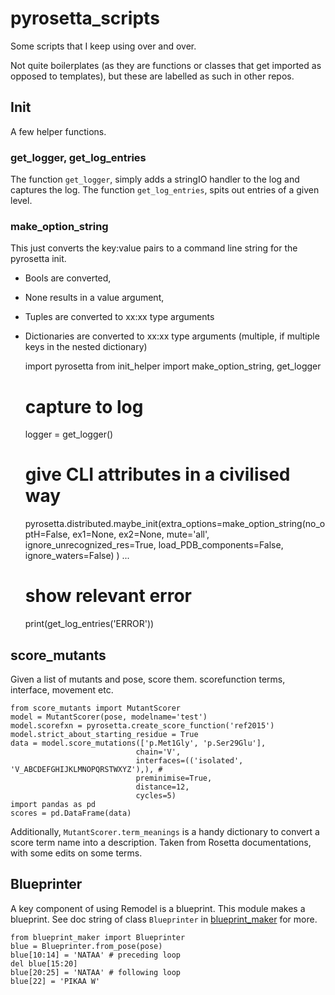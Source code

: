 # pyrosetta_scripts
Some scripts that I keep using over and over.

Not quite boilerplates (as they are functions or classes that get imported as opposed to templates), but these are labelled as such in other repos.

## Init

A few helper functions.

### get_logger, get_log_entries

The function `get_logger`, simply adds a stringIO handler to the log and captures the log.
The function `get_log_entries`, spits out entries of a given level.

### make_option_string

This just converts the key:value pairs to a command line string for the pyrosetta init.

* Bools are converted,
* None results in a value argument,
* Tuples are converted to xx:xx type arguments
* Dictionaries are converted to xx:xx type arguments (multiple, if multiple keys in the nested dictionary)


    import pyrosetta
    from init_helper import make_option_string, get_logger
    
    # capture to log
    logger = get_logger()
    # give CLI attributes in a civilised way
    pyrosetta.distributed.maybe_init(extra_options=make_option_string(no_optH=False,
                                                    ex1=None,
                                                    ex2=None,
                                                    mute='all',
                                                    ignore_unrecognized_res=True,
                                                    load_PDB_components=False,
                                                    ignore_waters=False)
                                   )
    ...
    # show relevant error
    print(get_log_entries('ERROR'))   
    
## score_mutants

Given a list of mutants and pose, score them. scorefunction terms, interface, movement etc.

    from score_mutants import MutantScorer
    model = MutantScorer(pose, modelname='test')
    model.scorefxn = pyrosetta.create_score_function('ref2015')
    model.strict_about_starting_residue = True
    data = model.score_mutations(['p.Met1Gly', 'p.Ser29Glu'],
                                chain='V',
                                interfaces=(('isolated', 'V_ABCDEFGHIJKLMNOPQRSTWXYZ'),), #
                                preminimise=True,
                                distance=12,
                                cycles=5)
    import pandas as pd
    scores = pd.DataFrame(data)
    
Additionally, `MutantScorer.term_meanings` is a handy dictionary to convert a score term name into a description.
Taken from Rosetta documentations, with some edits on some terms.
    
## Blueprinter

A key component of using Remodel is a blueprint.
This module makes a blueprint. See doc string of class `Blueprinter` in [blueprint_maker](blueprint_maker/__init__.py) for more.

    from blueprint_maker import Blueprinter
    blue = Blueprinter.from_pose(pose)
    blue[10:14] = 'NATAA' # preceding loop
    del blue[15:20]
    blue[20:25] = 'NATAA' # following loop
    blue[22] = 'PIKAA W'                            
    

